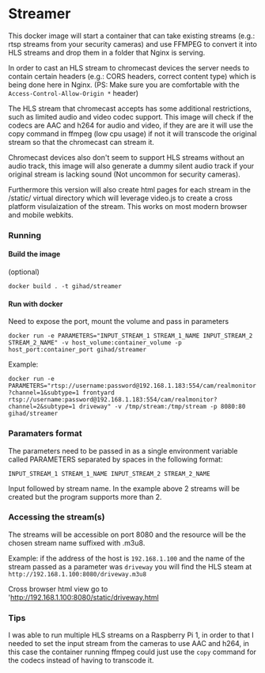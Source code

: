 # Streamer

This docker image will start a container that can take existing streams (e.g.: rtsp streams from your security cameras) and use FFMPEG to convert it into HLS streams and drop them in a folder that Nginx is serving.

In order to cast an HLS stream to chromecast devices the server needs to contain certain headers (e.g.: CORS headers, correct content type) which is being done here in Nginx.
(PS: Make sure you are comfortable with the `Access-Control-Allow-Origin *` header)

The HLS stream that chromecast accepts has some additional restrictions, such as limited audio and video codec support. This image will check if the codecs are AAC and h264 for audio and video, if they are are it will use the copy command in ffmpeg (low cpu usage) if not it will transcode the original stream so that the chromecast can stream it.

Chromecast devices also don't seem to support HLS streams without an audio track, this image will also generate a dummy silent audio track if your original stream is lacking sound (Not uncommon for security cameras).

Furthermore this version will also create html pages for each stream in the /static/ virtual directory which will leverage video.js to create a cross platform visulaization of the stream.  This works on most modern browser and mobile webkits.

### Running

#### Build the image
(optional)

`docker build . -t gihad/streamer`

#### Run with docker
Need to expose the port, mount the volume and pass in parameters

`docker run -e PARAMETERS="INPUT_STREAM_1 STREAM_1_NAME INPUT_STREAM_2 STREAM_2_NAME" -v host_volume:container_volume -p host_port:container_port gihad/streamer`

Example:

`docker run -e PARAMETERS="rtsp://username:password@192.168.1.183:554/cam/realmonitor?channel=1&subtype=1 frontyard rtsp://username:password@192.168.1.183:554/cam/realmonitor?channel=2&subtype=1 driveway" -v /tmp/stream:/tmp/stream -p 8080:80 gihad/streamer`

### Paramaters format
The parameters need to be passed in as a single environment variable called PARAMETERS separated by spaces in the following format:

`INPUT_STREAM_1 STREAM_1_NAME INPUT_STREAM_2 STREAM_2_NAME`

Input followed by stream name. In the example above 2 streams will be created but the program supports more than 2.

### Accessing the stream(s)

The streams will be accessible on port 8080 and the resource will be the chosen stream name suffixed with .m3u8.

Example: if the address of the host is `192.168.1.100` and the name of the stream passed as a parameter was `driveway` you will find the HLS steam at `http://192.168.1.100:8080/driveway.m3u8`

Cross browser html view go to 'http://192.168.1.100:8080/static/driveway.html

### Tips

I was able to run multiple HLS streams on a Raspberry Pi 1, in order to that I needed to set the input stream from the cameras to use AAC and h264, in this case the container running ffmpeg could just use the `copy` command for the codecs instead of having to transcode it.


